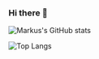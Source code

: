 ### Hi there 👋

![Markus's GitHub stats](https://github-readme-stats.vercel.app/api?username=MarkusLYZ&show_icons=true&theme=radical&count_private=true)

![Top Langs](https://github-readme-stats.vercel.app/api/top-langs/?username=MarkusLYZ&layout=compact&langs_count=10&count-private=true)
<!--
**MarkusLYZ/MarkusLYZ** is a ✨ _special_ ✨ repository because its `README.md` (this file) appears on your GitHub profile.

Here are some ideas to get you started:

- 🔭 I’m currently working on ...
- 🌱 I’m currently learning ...
- 👯 I’m looking to collaborate on ...
- 🤔 I’m looking for help with ...
- 💬 Ask me about ...
- 📫 How to reach me: ...
- 😄 Pronouns: ...
- ⚡ Fun fact: ...
-->
